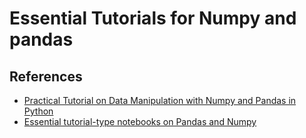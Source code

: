 # Essential Tutorials for Numpy and pandas

## References
- [Practical Tutorial on Data Manipulation with Numpy and Pandas in Python](https://www.hackerearth.com/practice/machine-learning/data-manipulation-visualisation-r-python/tutorial-data-manipulation-numpy-pandas-python/tutorial/)
- [Essential tutorial-type notebooks on Pandas and Numpy](https://github.com/tirthajyoti/Machine-Learning-with-Python/tree/master/Pandas%20and%20Numpy)
